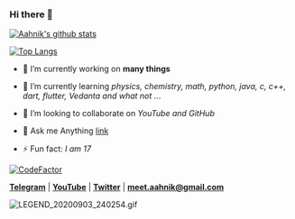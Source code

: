 ### Hi there 👋

[![Aahnik's github stats](https://github-readme-stats.vercel.app/api?username=aahnik&count_private=true&show_icons=true)](https://twitter.com/AahnikD)

[![Top Langs](https://github-readme-stats.vercel.app/api/top-langs/?username=aahnik&hide=html)](https://medium.com/@aahnikdaw)


- 🔭 I’m currently working on **many things**
- 🌱 I’m currently learning *physics, chemistry, math, python, java, c, c++, dart, flutter, Vedanta and what not* ...
- 👯 I’m looking to collaborate on _YouTube and GitHub_
- 💬 Ask me Anything [link](https://github.com/aahnik/ama)


- ⚡ Fun fact: _I am 17_ 

[![CodeFactor](https://www.codefactor.io/repository/github/aahnik/aahnik/badge)](https://www.codefactor.io/repository/github/aahnik/aahnik)


**[Telegram](https://t.me/AahnikDaw)** | **[YouTube](https://www.youtube.com/channel/UCcEbN0d8iLTB6ZWBE_IDugg)** | **[Twitter](https://twitter.com/AahnikD)** | [**meet.aahnik@gmail.com**](mailto:meet.aahnik@gmail.com)

![LEGEND_20200903_240254.gif](https://user-images.githubusercontent.com/66209958/92022577-18bbad80-ed79-11ea-8f43-44ffe798d9d8.gif)


